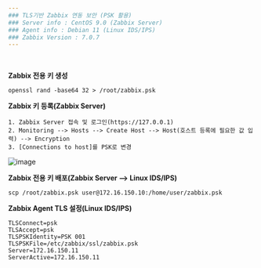 ```yaml
---
### TLS기반 Zabbix 연동 보안 (PSK 활용)
### Server info : CentOS 9.0 (Zabbix Server)
### Agent info : Debian 11 (Linux IDS/IPS)
### Zabbix Version : 7.0.7
---
```


<br>

**Zabbix 전용 키 생성**
```
openssl rand -base64 32 > /root/zabbix.psk
```
**Zabbix 키 등록(Zabbix Server)**
```
1. Zabbix Server 접속 및 로그인(https://127.0.0.1)
2. Monitoring --> Hosts --> Create Host --> Host(호스트 등록에 필요한 값 입력) --> Encryption
3. [Connections to host]를 PSK로 변경
```
![image](https://github.com/user-attachments/assets/e51699b3-cb05-48d0-8571-857fbd9a9f56)



**Zabbix 전용 키 배포(Zabbix Server --> Linux IDS/IPS)**
```
scp /root/zabbix.psk user@172.16.150.10:/home/user/zabbix.psk
```


**Zabbix Agent TLS 설정(Linux IDS/IPS)**
```
TLSConnect=psk
TLSAccept=psk
TLSPSKIdentity=PSK 001
TLSPSKFile=/etc/zabbix/ssl/zabbix.psk
Server=172.16.150.11
ServerActive=172.16.150.11
```


